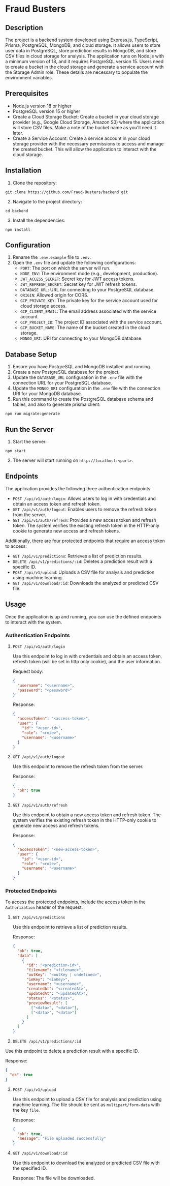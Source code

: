 # Fraud Busters

## Description

The project is a backend system developed using Express.js, TypeScript, Prisma, PostgreSQL, MongoDB, and cloud storage. It allows users to store user data in PostgreSQL, store prediction results in MongoDB, and store CSV files in cloud storage for analysis. The application runs on Node.js with a minimum version of 18, and it requires PostgreSQL version 15. Users need to create a bucket in the cloud storage and generate a service account with the Storage Admin role. These details are necessary to populate the environment variables.

## Prerequisites

- Node.js version 18 or higher
- PostgreSQL version 15 or higher
- Create a Cloud Storage Bucket: Create a bucket in your cloud storage provider (e.g., Google Cloud Storage, Amazon S3) where the application will store CSV files. Make a note of the bucket name as you'll need it later.
- Create a Service Account: Create a service account in your cloud storage provider with the necessary permissions to access and manage the created bucket. This will allow the application to interact with the cloud storage.

## Installation

1. Clone the repository:

```
git clone https://github.com/Fraud-Busters/backend.git
```

2. Navigate to the project directory:

```
cd backend
```

3. Install the dependencies:

```
npm install
```

## Configuration

1. Rename the `.env.example` file to `.env`.
2. Open the `.env` file and update the following configurations:
   - `PORT`: The port on which the server will run.
   - `NODE_ENV`: The environment mode (e.g., development, production).
   - `JWT_ACCESS_SECRET`: Secret key for JWT access tokens.
   - `JWT_REFRESH_SECRET`: Secret key for JWT refresh tokens.
   - `DATABASE_URL`: URL for connecting to your PostgreSQL database.
   - `ORIGIN`: Allowed origin for CORS.
   - `GCP_PRIVATE_KEY`: The private key for the service account used for cloud storage access.
   - `GCP_CLIENT_EMAIL`: The email address associated with the service account.
   - `GCP_PROJECT_ID`: The project ID associated with the service account.
   - `GCP_BUCKET_NAME`: The name of the bucket created in the cloud storage.
   - `MONGO_URI`: URI for connecting to your MongoDB database.

## Database Setup

1. Ensure you have PostgreSQL and MongoDB installed and running.
2. Create a new PostgreSQL database for the project.
3. Update the `DATABASE_URL` configuration in the `.env` file with the connection URL for your PostgreSQL database.
4. Update the `MONGO_URI` configuration in the `.env` file with the connection URI for your MongoDB database.
5. Run this command to create the PostgreSQL database schema and tables, and also to generate prisma client:

```
npm run migrate:generate
```

## Run the Server

1. Start the server:

```
npm start
```

2. The server will start running on `http://localhost:<port>`.

## Endpoints

The application provides the following three authentication endpoints:

- `POST /api/v1/auth/login`: Allows users to log in with credentials and obtain an access token and refresh token.
- `GET /api/v1/auth/logout`: Enables users to remove the refresh token from the server.
- `GET /api/v1/auth/refresh`: Provides a new access token and refresh token. The system verifies the existing refresh token in the HTTP-only cookie to generate new access and refresh tokens.

Additionally, there are four protected endpoints that require an access token to access:

- `GET /api/v1/predictions`: Retrieves a list of prediction results.
- `DELETE /api/v1/predictions/:id`: Deletes a prediction result with a specific ID.
- `POST /api/v1/upload`: Uploads a CSV file for analysis and prediction using machine learning.
- `GET /api/v1/download/:id`: Downloads the analyzed or predicted CSV file.

## Usage

Once the application is up and running, you can use the defined endpoints to interact with the system.

### Authentication Endpoints

1. `POST /api/v1/auth/login`

   Use this endpoint to log in with credentials and obtain an access token, refresh token (will be set in http only cookie), and the user information.

   Request body:

   ```json
   {
     "username": "<username>",
     "password": "<password>"
   }
   ```

   Response:

   ```json
   {
     "accessToken": "<access-token>",
     "user": {
       "id": "<user-id>",
       "role": "<role>",
       "username": "<username>"
     }
   }
   ```

2. `GET /api/v1/auth/logout`

   Use this endpoint to remove the refresh token from the server.

   Response:

   ```json
   {
     "ok": true
   }
   ```

3. `GET /api/v1/auth/refresh`

   Use this endpoint to obtain a new access token and refresh token. The system verifies the existing refresh token in the HTTP-only cookie to generate new access and refresh tokens.

   Response:

   ```json
   {
     "accessToken": "<new-access-token>",
     "user": {
       "id": "<user-id>",
       "role": "<role>",
       "username": "<username>"
     }
   }
   ```

### Protected Endpoints

To access the protected endpoints, include the access token in the `Authorization` header of the request.

1. `GET /api/v1/predictions`

   Use this endpoint to retrieve a list of prediction results.

   Response:

   ```json
   {
     "ok": true,
     "data": [
       {
         "id": "<prediction-id>",
         "filename": "<filename>",
         "outKey": "<outKey | undefined>",
         "inKey": "<inKey>",
         "username": "<username>",
         "createdAt": "<createdAt>",
         "updatedAt": "<updatedAt>",
         "status": "<status>",
         "previewResult": [
           ["<data>", "<data>"],
           ["<data>", "<data>"]
         ]
       }
     ]
   }
   ```

2. `DELETE /api/v1/predictions/:id`

Use this endpoint to delete a prediction result with a specific ID.

Response:

```json
{
  "ok": true
}
```

3. `POST /api/v1/upload`

   Use this endpoint to upload a CSV file for analysis and prediction using machine learning. The file should be sent as `multipart/form-data` with the key `file`.

   Response:

   ```json
   {
     "ok": true,
     "message": "File uploaded successfully"
   }
   ```

4. `GET /api/v1/download/:id`

   Use this endpoint to download the analyzed or predicted CSV file with the specified ID.

   Response: The file will be downloaded.
